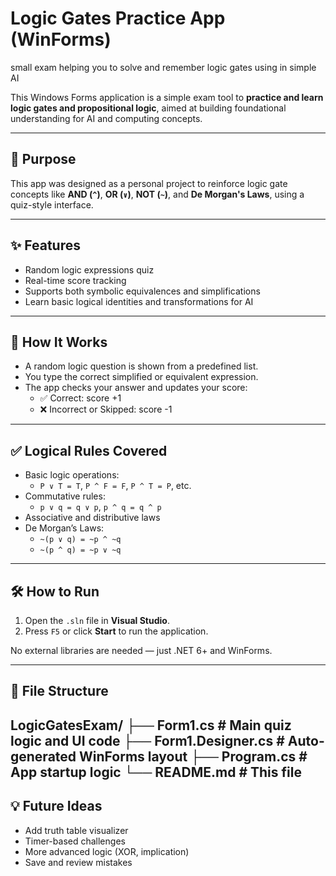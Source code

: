 # Logic Gates Practice App (WinForms)
small exam helping you to solve and remember logic gates using in simple AI

This Windows Forms application is a simple exam tool to **practice and learn logic gates and propositional logic**, aimed at building foundational understanding for AI and computing concepts.

---

## 🧠 Purpose

This app was designed as a personal project to reinforce logic gate concepts like **AND (`^`)**, **OR (`∨`)**, **NOT (`~`)**, and **De Morgan's Laws**, using a quiz-style interface.

---

## ✨ Features

- Random logic expressions quiz
- Real-time score tracking
- Supports both symbolic equivalences and simplifications
- Learn basic logical identities and transformations for AI

---

## 🚀 How It Works

- A random logic question is shown from a predefined list.
- You type the correct simplified or equivalent expression.
- The app checks your answer and updates your score:
  - ✅ Correct: score +1
  - ❌ Incorrect or Skipped: score -1

---

## ✅ Logical Rules Covered

- Basic logic operations:
  - `P ∨ T = T`, `P ^ F = F`, `P ^ T = P`, etc.
- Commutative rules:
  - `p ∨ q = q ∨ p`, `p ^ q = q ^ p`
- Associative and distributive laws
- De Morgan’s Laws:
  - `~(p ∨ q) = ~p ^ ~q`
  - `~(p ^ q) = ~p ∨ ~q`
  
---

## 🛠 How to Run

1. Open the `.sln` file in **Visual Studio**.
2. Press `F5` or click **Start** to run the application.

No external libraries are needed — just .NET 6+ and WinForms.

---

## 📁 File Structure
LogicGatesExam/
├── Form1.cs # Main quiz logic and UI code
├── Form1.Designer.cs # Auto-generated WinForms layout
├── Program.cs # App startup logic
└── README.md # This file
---

## 💡 Future Ideas

- Add truth table visualizer
- Timer-based challenges
- More advanced logic (XOR, implication)
- Save and review mistakes
